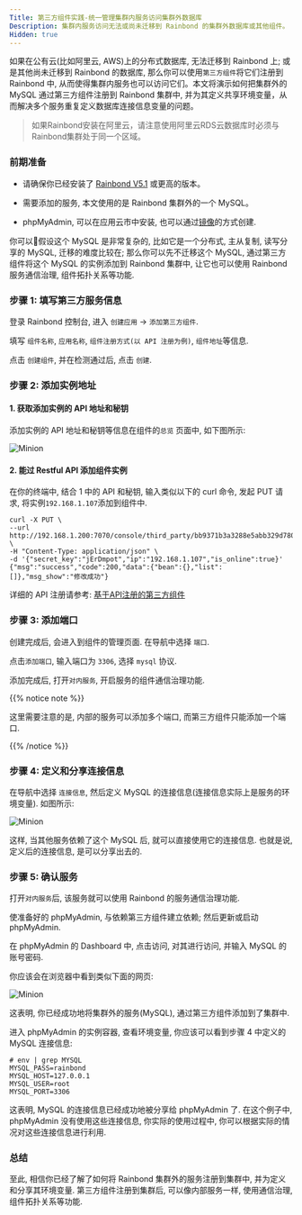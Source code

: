 ```yaml
---
Title: 第三方组件实践-统一管理集群内服务访问集群外数据库
Description: 集群内服务访问无法或尚未迁移到 Rainbond 的集群外数据库或其他组件。
Hidden: true
---
```


如果在公有云(比如阿里云, AWS)上的分布式数据库, 无法迁移到 Rainbond 上;  或是其他尚未迁移到 Rainbond 的数据库, 那么你可以使用`第三方组件`将它们注册到 Rainbond 中, 从而使得集群内服务也可以访问它们。本文将演示如何把集群外的 MySQL 通过第三方组件注册到 Rainbond 集群中, 并为其定义共享环境变量，从而解决多个服务重复定义数据库连接信息变量的问题。

> 如果Rainbond安装在阿里云，请注意使用阿里云RDS云数据库时必须与Rainbond集群处于同一个区域。

### 前期准备

- 请确保你已经安装了 [Rainbond V5.1](/docs/user-operations/install/online_install/) 或更高的版本。

- 需要添加的服务, 本文使用的是 Rainbond 集群外的一个 MySQL。

- phpMyAdmin, 可以在应用云市中安装, 也可以通过[镜像](https://hub.docker.com/r/phpmyadmin/phpmyadmin)的方式创建.

你可以假设这个 MySQL 是非常复杂的, 比如它是一个分布式, 主从复制, 读写分享的 MySQL, 迁移的难度比较在; 那么你可以先不迁移这个 MySQL, 通过第三方组件将这个 MySQL 的实例添加到 Rainbond 集群中, 让它也可以使用 Rainbond 服务通信治理, 组件拓扑关系等功能.

### 步骤 1: 填写第三方服务信息

登录 Rainbond 控制台, 进入 `创建应用` -> `添加第三方组件`.

填写 `组件名称`, `应用名称`, `组件注册方式(以 API 注册为例)`, `组件地址`等信息.

点击 `创建组件`, 并在检测通过后, 点击 `创建`.

### 步骤 2: 添加实例地址

#### 1. 获取添加实例的 API 地址和秘钥

添加实例的 API 地址和秘钥等信息在组件的`总览` 页面中, 如下图所示:

![Minion](https://grstatic.oss-cn-shanghai.aliyuncs.com/images/docs/5.1/thirdparty/practice-2/%E6%80%BB%E8%A7%88%E9%A1%B5%E9%9D%A2.png)

#### 2. 能过 Restful API 添加组件实例

在你的终端中, 结合 1 中的 API 和秘钥, 输入类似以下的 curl 命令, 发起 PUT 请求, 将实例`192.168.1.107`添加到组件中.

```markup
curl -X PUT \
--url http://192.168.1.200:7070/console/third_party/bb9371b3a3288e5abb329d780d85507b \
-H "Content-Type: application/json" \
-d '{"secret_key":"jErDmpot","ip":"192.168.1.107","is_online":true}'
{"msg":"success","code":200,"data":{"bean":{},"list":[]},"msg_show":"修改成功"}
```

详细的 API 注册请参考: [基于API注册的第三方组件](/user-manual/app-creation/thirdparty-service/thirdparty-create/#创建基于api注册的第三方组件)

### 步骤 3: 添加端口

创建完成后, 会进入到组件的管理页面. 在导航中选择 `端口`.

点击`添加端口`, 输入端口为 `3306`, 选择 `mysql` 协议.

添加完成后, 打开`对内服务`, 开启服务的组件通信治理功能.

{{% notice note %}}

这里需要注意的是, 内部的服务可以添加多个端口, 而第三方组件只能添加一个端口.

{{%  /notice %}}

### 步骤 4: 定义和分享连接信息

在导航中选择 `连接信息`, 然后定义 MySQL 的连接信息(连接信息实际上是服务的环境变量). 如图所示:

![Minion](https://grstatic.oss-cn-shanghai.aliyuncs.com/images/docs/5.1/thirdparty/practice-2/%E8%BF%9E%E6%8E%A5%E4%BF%A1%E6%81%AF.png)

这样, 当其他服务依赖了这个 MySQL 后, 就可以直接使用它的连接信息. 也就是说, 定义后的连接信息, 是可以分享出去的.

### 步骤 5: 确认服务

打开`对内服务`后, 该服务就可以使用 Rainbond 的服务通信治理功能.

使准备好的 phpMyAdmin, 与依赖第三方组件建立依赖; 然后更新或启动 phpMyAdmin.

在 phpMyAdmin 的 Dashboard 中, 点击访问, 对其进行访问, 并输入 MySQL 的账号密码.

你应该会在浏览器中看到类似下面的网页:

![Minion](https://grstatic.oss-cn-shanghai.aliyuncs.com/images/docs/5.1/thirdparty/practice-2/phpMyAdmin.png)

这表明, 你已经成功地将集群外的服务(MySQL), 通过第三方组件添加到了集群中.

进入 phpMyAdmin 的实例容器, 查看环境变量, 你应该可以看到步骤 4 中定义的 MySQL 连接信息:

```markup
# env | grep MYSQL
MYSQL_PASS=rainbond
MYSQL_HOST=127.0.0.1
MYSQL_USER=root
MYSQL_PORT=3306
```
这表明, MySQL 的连接信息已经成功地被分享给 phpMyAdmin 了. 在这个例子中, phpMyAdmin 没有使用这些连接信息, 你实际的使用过程中, 你可以根据实际的情况对这些连接信息进行利用.

### 总结

至此, 相信你已经了解了如何将 Rainbond 集群外的服务注册到集群中, 并为定义和分享其环境变量. 第三方组件注册到集群后, 可以像内部服务一样, 使用通信治理, 组件拓扑关系等功能.